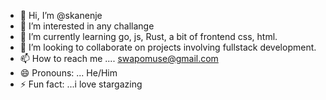 - 👋 Hi, I’m @skanenje
- 👀 I’m interested in any challange
- 🌱 I’m currently learning go, js, Rust, a bit of frontend css, html.
- 💞️ I’m looking to collaborate on projects involving fullstack development.
- 📫 How to reach me .... swapomuse@gmail.com
- 😄 Pronouns: ... He/Him
- ⚡ Fun fact: ...i love stargazing

<!---
skanenje/skanenje is a ✨ special ✨ repository because its `README.md` (this file) appears on your GitHub profile.
You can click the Preview link to take a look at your changes.


